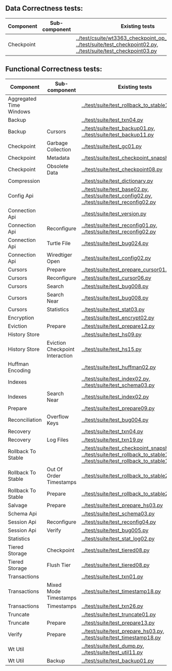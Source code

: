 ## Data Correctness tests:

|Component|Sub-component|Existing tests|
|---|---|---|
|Checkpoint||[../test/csuite/wt3363_checkpoint_op_races/main.c](../test/csuite/wt3363_checkpoint_op_races/main.c), [../test/suite/test_checkpoint02.py](../test/suite/test_checkpoint02.py), [../test/suite/test_checkpoint03.py](../test/suite/test_checkpoint03.py)
## Functional Correctness tests:

|Component|Sub-component|Existing tests|
|---|---|---|
|Aggregated Time Windows||[../test/suite/test_rollback_to_stable18.py](../test/suite/test_rollback_to_stable18.py)
|Backup||[../test/suite/test_txn04.py](../test/suite/test_txn04.py)
|Backup|Cursors|[../test/suite/test_backup01.py](../test/suite/test_backup01.py), [../test/suite/test_backup11.py](../test/suite/test_backup11.py)
|Checkpoint|Garbage Collection|[../test/suite/test_gc01.py](../test/suite/test_gc01.py)
|Checkpoint|Metadata|[../test/suite/test_checkpoint_snapshot01.py](../test/suite/test_checkpoint_snapshot01.py)
|Checkpoint|Obsolete Data|[../test/suite/test_checkpoint08.py](../test/suite/test_checkpoint08.py)
|Compression||[../test/suite/test_dictionary.py](../test/suite/test_dictionary.py)
|Config Api||[../test/suite/test_base02.py](../test/suite/test_base02.py), [../test/suite/test_config02.py](../test/suite/test_config02.py), [../test/suite/test_reconfig02.py](../test/suite/test_reconfig02.py)
|Connection Api||[../test/suite/test_version.py](../test/suite/test_version.py)
|Connection Api|Reconfigure|[../test/suite/test_reconfig01.py](../test/suite/test_reconfig01.py), [../test/suite/test_reconfig02.py](../test/suite/test_reconfig02.py)
|Connection Api|Turtle File|[../test/suite/test_bug024.py](../test/suite/test_bug024.py)
|Connection Api|Wiredtiger Open|[../test/suite/test_config02.py](../test/suite/test_config02.py)
|Cursors|Prepare|[../test/suite/test_prepare_cursor01.py](../test/suite/test_prepare_cursor01.py)
|Cursors|Reconfigure|[../test/suite/test_cursor06.py](../test/suite/test_cursor06.py)
|Cursors|Search|[../test/suite/test_bug008.py](../test/suite/test_bug008.py)
|Cursors|Search Near|[../test/suite/test_bug008.py](../test/suite/test_bug008.py)
|Cursors|Statistics|[../test/suite/test_stat03.py](../test/suite/test_stat03.py)
|Encryption||[../test/suite/test_encrypt02.py](../test/suite/test_encrypt02.py)
|Eviction|Prepare|[../test/suite/test_prepare12.py](../test/suite/test_prepare12.py)
|History Store||[../test/suite/test_hs09.py](../test/suite/test_hs09.py)
|History Store|Eviction Checkpoint Interaction|[../test/suite/test_hs15.py](../test/suite/test_hs15.py)
|Huffman Encoding||[../test/suite/test_huffman02.py](../test/suite/test_huffman02.py)
|Indexes||[../test/suite/test_index02.py](../test/suite/test_index02.py), [../test/suite/test_schema03.py](../test/suite/test_schema03.py)
|Indexes|Search Near|[../test/suite/test_index02.py](../test/suite/test_index02.py)
|Prepare||[../test/suite/test_prepare09.py](../test/suite/test_prepare09.py)
|Reconciliation|Overflow Keys|[../test/suite/test_bug004.py](../test/suite/test_bug004.py)
|Recovery||[../test/suite/test_txn04.py](../test/suite/test_txn04.py)
|Recovery|Log Files|[../test/suite/test_txn19.py](../test/suite/test_txn19.py)
|Rollback To Stable||[../test/suite/test_checkpoint_snapshot03.py](../test/suite/test_checkpoint_snapshot03.py), [../test/suite/test_rollback_to_stable16.py](../test/suite/test_rollback_to_stable16.py), [../test/suite/test_rollback_to_stable18.py](../test/suite/test_rollback_to_stable18.py)
|Rollback To Stable|Out Of Order Timestamps|[../test/suite/test_rollback_to_stable21.py](../test/suite/test_rollback_to_stable21.py)
|Rollback To Stable|Prepare|[../test/suite/test_rollback_to_stable21.py](../test/suite/test_rollback_to_stable21.py)
|Salvage|Prepare|[../test/suite/test_prepare_hs03.py](../test/suite/test_prepare_hs03.py)
|Schema Api||[../test/suite/test_schema03.py](../test/suite/test_schema03.py)
|Session Api|Reconfigure|[../test/suite/test_reconfig04.py](../test/suite/test_reconfig04.py)
|Session Api|Verify|[../test/suite/test_bug005.py](../test/suite/test_bug005.py)
|Statistics||[../test/suite/test_stat_log02.py](../test/suite/test_stat_log02.py)
|Tiered Storage|Checkpoint|[../test/suite/test_tiered08.py](../test/suite/test_tiered08.py)
|Tiered Storage|Flush Tier|[../test/suite/test_tiered08.py](../test/suite/test_tiered08.py)
|Transactions||[../test/suite/test_txn01.py](../test/suite/test_txn01.py)
|Transactions|Mixed Mode Timestamps|[../test/suite/test_timestamp18.py](../test/suite/test_timestamp18.py)
|Transactions|Timestamps|[../test/suite/test_txn26.py](../test/suite/test_txn26.py)
|Truncate||[../test/suite/test_truncate01.py](../test/suite/test_truncate01.py)
|Truncate|Prepare|[../test/suite/test_prepare13.py](../test/suite/test_prepare13.py)
|Verify|Prepare|[../test/suite/test_prepare_hs03.py](../test/suite/test_prepare_hs03.py), [../test/suite/test_timestamp18.py](../test/suite/test_timestamp18.py)
|Wt Util||[../test/suite/test_dump.py](../test/suite/test_dump.py), [../test/suite/test_util11.py](../test/suite/test_util11.py)
|Wt Util|Backup|[../test/suite/test_backup01.py](../test/suite/test_backup01.py)
